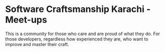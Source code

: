 # Software Craftsmanship Karachi - Meet-ups

This is a community for those who care and are proud of what they do. For those developers, regardless how experienced they are, who want to improve and master their craft.